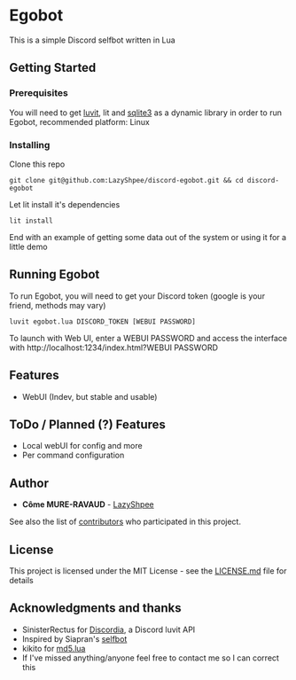 # Egobot

This is a simple Discord selfbot written in Lua

## Getting Started

### Prerequisites

You will need to get [luvit](http://luvit.io/), lit and [sqlite3](https://sqlite.org/download.html) as a dynamic library in order to run Egobot, recommended platform: Linux

### Installing

Clone this repo

```
git clone git@github.com:LazyShpee/discord-egobot.git && cd discord-egobot
```

Let lit install it's dependencies

```
lit install
```

End with an example of getting some data out of the system or using it for a little demo

## Running Egobot

To run Egobot, you will need to get your Discord token (google is your friend, methods may vary)

```
luvit egobot.lua DISCORD_TOKEN [WEBUI PASSWORD]
```

To launch with Web UI, enter a WEBUI PASSWORD and access the interface with http://localhost:1234/index.html?WEBUI PASSWORD

## Features

* WebUI (Indev, but stable and usable)

## ToDo / Planned (?) Features

* Local webUI for config and more
* Per command configuration

## Author

* **Côme MURE-RAVAUD** - [LazyShpee](https://github.com/LazyShpee)

See also the list of [contributors](https://github.com/LazyShpee/discord-egobot/contributors) who participated in this project.

## License

This project is licensed under the MIT License - see the [LICENSE.md](LICENSE) file for details

## Acknowledgments and thanks

* SinisterRectus for [Discordia](https://github.com/SinisterRectus/Discordia), a Discord luvit API
* Inspired by Siapran's [selfbot](https://github.com/Siapran/discord-selfbot/)
* kikito for [md5.lua](https://github.com/kikito/md5.lua)
* If I've missed anything/anyone feel free to contact me so I can correct this
